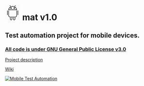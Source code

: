 # ![](images/android_50.png)  mat v1.0

## Test automation project for mobile devices.

### [All code is under GNU General Public License v3.0](LICENSE)

[Project description](docs/_README_mat.pdf)

[Wiki](https://github.com/danrusu/mobileAutomation/wiki)

[![Mobile Test Automation](https://img.youtube.com/vi/hGrD7zX4zn4/0.jpg)](https://youtu.be/hGrD7zX4zn4 "Mobile Test Automation Demo")
